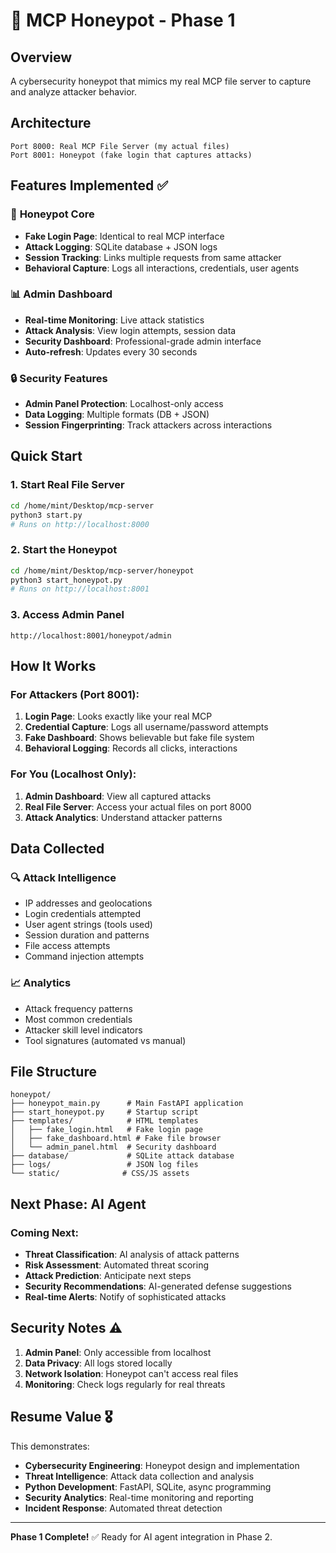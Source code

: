 # 🍯 MCP Honeypot - Phase 1

## Overview
A cybersecurity honeypot that mimics my real MCP file server to capture and analyze attacker behavior.

## Architecture
```
Port 8000: Real MCP File Server (my actual files)
Port 8001: Honeypot (fake login that captures attacks)
```

## Features Implemented ✅

### 🎯 **Honeypot Core**
- **Fake Login Page**: Identical to real MCP interface
- **Attack Logging**: SQLite database + JSON logs
- **Session Tracking**: Links multiple requests from same attacker
- **Behavioral Capture**: Logs all interactions, credentials, user agents

### 📊 **Admin Dashboard** 
- **Real-time Monitoring**: Live attack statistics
- **Attack Analysis**: View login attempts, session data
- **Security Dashboard**: Professional-grade admin interface
- **Auto-refresh**: Updates every 30 seconds

### 🔒 **Security Features**
- **Admin Panel Protection**: Localhost-only access
- **Data Logging**: Multiple formats (DB + JSON)
- **Session Fingerprinting**: Track attackers across interactions

## Quick Start

### 1. Start Real File Server
```bash
cd /home/mint/Desktop/mcp-server
python3 start.py
# Runs on http://localhost:8000
```

### 2. Start the Honeypot
```bash
cd /home/mint/Desktop/mcp-server/honeypot
python3 start_honeypot.py
# Runs on http://localhost:8001
```

### 3. Access Admin Panel
```
http://localhost:8001/honeypot/admin
```

## How It Works

### For Attackers (Port 8001):
1. **Login Page**: Looks exactly like your real MCP
2. **Credential Capture**: Logs all username/password attempts
3. **Fake Dashboard**: Shows believable but fake file system
4. **Behavioral Logging**: Records all clicks, interactions

### For You (Localhost Only):
1. **Admin Dashboard**: View all captured attacks
2. **Real File Server**: Access your actual files on port 8000
3. **Attack Analytics**: Understand attacker patterns

## Data Collected

### 🔍 **Attack Intelligence**
- IP addresses and geolocations
- Login credentials attempted
- User agent strings (tools used)
- Session duration and patterns
- File access attempts
- Command injection attempts

### 📈 **Analytics**
- Attack frequency patterns
- Most common credentials
- Attacker skill level indicators
- Tool signatures (automated vs manual)

## File Structure
```
honeypot/
├── honeypot_main.py      # Main FastAPI application
├── start_honeypot.py     # Startup script
├── templates/            # HTML templates
│   ├── fake_login.html   # Fake login page
│   ├── fake_dashboard.html # Fake file browser
│   └── admin_panel.html  # Security dashboard
├── database/             # SQLite attack database
├── logs/                 # JSON log files
└── static/              # CSS/JS assets
```

## Next Phase: AI Agent 

### Coming Next:
- **Threat Classification**: AI analysis of attack patterns
- **Risk Assessment**: Automated threat scoring
- **Attack Prediction**: Anticipate next steps
- **Security Recommendations**: AI-generated defense suggestions
- **Real-time Alerts**: Notify of sophisticated attacks

## Security Notes ⚠️

1. **Admin Panel**: Only accessible from localhost
2. **Data Privacy**: All logs stored locally
3. **Network Isolation**: Honeypot can't access real files
4. **Monitoring**: Check logs regularly for real threats

## Resume Value 🎖️

This demonstrates:
- **Cybersecurity Engineering**: Honeypot design and implementation
- **Threat Intelligence**: Attack data collection and analysis  
- **Python Development**: FastAPI, SQLite, async programming
- **Security Analytics**: Real-time monitoring and reporting
- **Incident Response**: Automated threat detection

---

**Phase 1 Complete!** ✅ 
Ready for AI agent integration in Phase 2.
